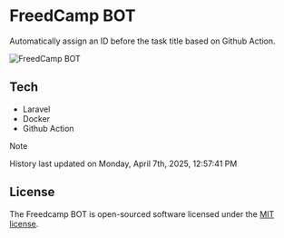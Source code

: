 # FreedCamp BOT

Automatically assign an ID before the task title based on Github Action.

![FreedCamp BOT](https://repository-images.githubusercontent.com/737932867/7d34798b-2680-471c-b089-a78a718d3d6a)

## Tech

- Laravel
- Docker
- Github Action

> [!NOTE]  
> History last updated on Monday, April 7th, 2025, 12:57:41 PM

## License

The Freedcamp BOT is open-sourced software licensed under the [MIT license](https://opensource.org/licenses/MIT).
